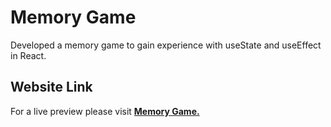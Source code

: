 # Memory Game

Developed a memory game to gain experience with useState and useEffect in React.

## Website Link 
For a live preview please visit [__Memory Game.__](https://memorygame2806.netlify.app)
